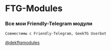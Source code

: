 # FTG-Modules

### Все мои Friendly-Telegram модули

`Совместимы с Friendly-Telegram, GeekTG Userbot`

[@dekftgmodules](https://t.me/dekftgmodules)